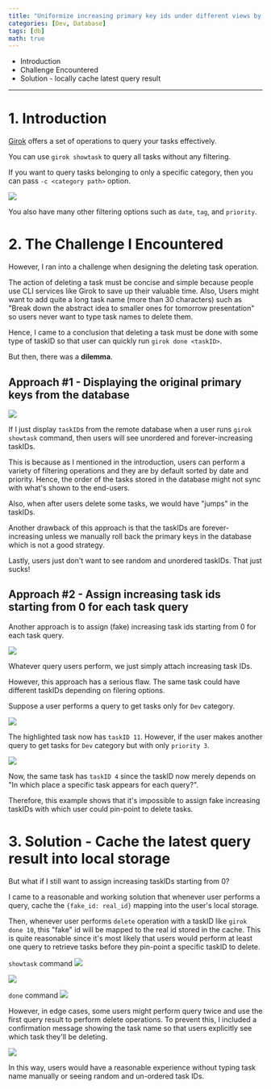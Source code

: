 ```yaml
---
title: "Uniformize increasing primary key ids under different views by caching"
categories: [Dev, Database]
tags: [db]
math: true
---
```


- Introduction
- Challenge Encountered
- Solution - locally cache latest query result

---

# 1. Introduction

[Girok](https://github.com/noisrucer/girok) offers a set of operations to query your tasks effectively.

You can use `girok showtask` to query all tasks without any filtering.

If you want to query tasks belonging to only a specific category, then you can pass `-c <category path>` option.

![](/assets/img/temp/Pasted%20image%2020230330232715.png)

You also have many other filtering options such as `date`, `tag`, and `priority`.

# 2. The Challenge I Encountered

However, I ran into a challenge when designing the <span class="hl">deleting task</span> operation.

The action of deleting a task must be concise and simple because people use CLI services like Girok to save up their valuable time. Also, Users might want to add quite a long task name (more than 30 characters) such as "Break down the abstract idea to smaller ones for tomorrow presentation" so users never want to type task names to delete them.

Hence, I came to a conclusion that deleting a task must be done with some type of taskID so that user can quickly run `girok done <taskID>`.

But then, there was a **dilemma**.

## Approach #1 - Displaying the original primary keys from the database

![](/assets/img/temp/Pasted%20image%2020230331003756.png)

If I just display `taskID`s from the remote database when a user runs `girok showtask` command, then users will see unordered and forever-increasing taskIDs.

This is because as I mentioned in the introduction, users can perform a variety of <span class="hl">filtering operations</span> and they are by default <span class="hl">sorted</span> by date and priority. Hence, the order of the tasks stored in the database might not sync with what's shown to the end-users.

Also, when after users delete some tasks, we would have "jumps" in the taskIDs.

Another drawback of this approach is that the taskIDs are forever-increasing unless we manually roll back the primary keys in the database which is not a good strategy.

Lastly, users just don't want to see random and unordered taskIDs. That just sucks!

## Approach #2 - Assign increasing task ids starting from 0 for each task query

Another approach is to assign (fake) increasing task ids starting from 0 for each task query.

![](/assets/img/temp/Pasted%20image%2020230330235943.png)

Whatever query users perform, we just simply attach increasing task IDs.

However, this approach has a serious flaw. The same task could have different taskIDs depending on filering options.

Suppose a user performs a query to get tasks only for `Dev` category.

![](/assets/img/temp/Pasted%20image%2020230331001909.png)

The highlighted task now has `taskID 11`. However, if the user makes another query to get tasks for `Dev` category but with only `priority 3`.

![](/assets/img/temp/Pasted%20image%2020230331001931.png)

Now, the same task has `taskID 4` since the taskID now merely depends on "In which place a specific task appears for each query?".

Therefore, this example shows that it's impossible to assign fake increasing taskIDs with which user could pin-point to delete tasks.

# 3. Solution - Cache the latest query result into local storage

But what if I still want to assign increasing taskIDs starting from 0?

I came to a reasonable and working solution that <span class="hl">whenever user performs a query, cache the</span> `{fake_id: real_id}` <span class="hl">mapping into the user's local storage</span>.

Then, whenever user performs `delete` operation with a taskID like `girok done 10`, this "fake" id will be mapped to the real id stored in the cache. This is quite reasonable since it's most likely that users would perform at least one query to retrieve tasks before they pin-point a specific taskID to delete.

`showtask` command
![](/assets/img/temp/Pasted%20image%2020230331003435.png)

![](/assets/img/temp/Pasted%20image%2020230331003054.png)

`done` command
![](/assets/img/temp/Pasted%20image%2020230331003626.png)

However, in edge cases, some users might perform query twice and use the first query result to perform delete operations. To prevent this, I included a confirmation message showing the task name so that users explicitly see which task they'll be deleting.

![](/assets/img/temp/Pasted%20image%2020230331002828.png)

In this way, users would have a reasonable experience without typing task name manually or seeing random and un-ordered task IDs.